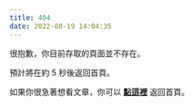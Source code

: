 ```yaml
---
title: 404
date: 2022-08-19 14:04:35
---
```



很抱歉，你目前存取的頁面並不存在。

預計將在約 <span id="timeout">5</span> 秒後返回首頁。

如果你很急著想看文章，你可以 **[點這裡](https://israynotarray.com/)** 返回首頁。

<script>
let countTime = 5;

function count() {
  
  document.getElementById('timeout').textContent = countTime;
  countTime -= 1;
  if(countTime === 0){
    location.href = 'https://darrelltw.com/';
  }
  setTimeout(() => {
    count();
  }, 1000);
}

count();
</script>
